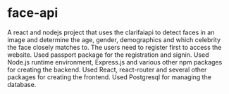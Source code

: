 # face-api
A react and nodejs project that uses the clarifaiapi to detect faces in an image and determine the age, gender, demographics and which celebrity the face closely matches to. The users need to register first to access the website. Used passport package for the registration and signin. Used Node.js runtime environment, Express.js and various other npm packages for creating the backend. Used React, react-router and several other packages for creating the frontend. Used Postgresql for managing the database.
